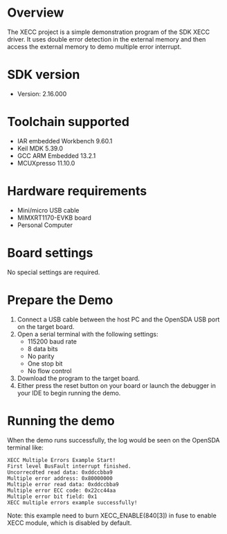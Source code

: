 Overview
========
The XECC project is a simple demonstration program of the SDK XECC driver. It uses double error detection in the external memory
and then access the external memory to demo multiple error interrupt.

SDK version
===========
- Version: 2.16.000

Toolchain supported
===================
- IAR embedded Workbench  9.60.1
- Keil MDK  5.39.0
- GCC ARM Embedded  13.2.1
- MCUXpresso  11.10.0

Hardware requirements
=====================
- Mini/micro USB cable
- MIMXRT1170-EVKB board
- Personal Computer

Board settings
==============
No special settings are required.

Prepare the Demo
================
1.  Connect a USB cable between the host PC and the OpenSDA USB port on the target board.
2.  Open a serial terminal with the following settings:
    - 115200 baud rate
    - 8 data bits
    - No parity
    - One stop bit
    - No flow control
3.  Download the program to the target board.
4.  Either press the reset button on your board or launch the debugger in your IDE to begin running the demo.

Running the demo
================
When the demo runs successfully, the log would be seen on the OpenSDA terminal like:

~~~~~~~~~~~~~~~~~~~~~~~~~~~~~~~~~~~~~~~~~
XECC Multiple Errors Example Start!
First level BusFault interrupt finished.
Uncorrecdted read data: 0xddccbba9 
Multiple error address: 0x80000000 
Multiple error read data: 0xddccbba9 
Multiple error ECC code: 0x22cc44aa 
Multiple error bit field: 0x1 
XECC multiple errors example successfully!

~~~~~~~~~~~~~~~~~~~~~~~~~~~~~~~~~~~~~~~~~
Note: this example need to burn XECC_ENABLE(840[3]) in fuse to enable XECC module, which is disabled by default.
